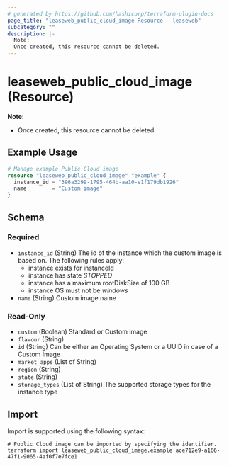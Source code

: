 ```yaml
---
# generated by https://github.com/hashicorp/terraform-plugin-docs
page_title: "leaseweb_public_cloud_image Resource - leaseweb"
subcategory: ""
description: |-
  Note:
  Once created, this resource cannot be deleted.
---
```


# leaseweb_public_cloud_image (Resource)

**Note:**
- Once created, this resource cannot be deleted.

## Example Usage

```terraform
# Manage example Public Cloud image
resource "leaseweb_public_cloud_image" "example" {
  instance_id = "396a3299-1795-464b-aa10-e1f179db1926"
  name        = "Custom image"
}
```

<!-- schema generated by tfplugindocs -->
## Schema

### Required

- `instance_id` (String) The id of the instance which the custom image is based on. The following rules apply:
  - instance exists for instanceId
  - instance has state *STOPPED*
  - instance has a maximum rootDiskSize of 100 GB
  - instance OS must not be *windows*
- `name` (String) Custom image name

### Read-Only

- `custom` (Boolean) Standard or Custom image
- `flavour` (String)
- `id` (String) Can be either an Operating System or a UUID in case of a Custom Image
- `market_apps` (List of String)
- `region` (String)
- `state` (String)
- `storage_types` (List of String) The supported storage types for the instance type

## Import

Import is supported using the following syntax:

```shell
# Public Cloud image can be imported by specifying the identifier.
terraform import leaseweb_public_cloud_image.example ace712e9-a166-47f1-9065-4af0f7e7fce1
```
